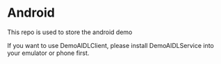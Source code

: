 Android
=======

This repo is used to store the android demo

If you want to use DemoAIDLClient, please install DemoAIDLService into your emulator or phone first.
